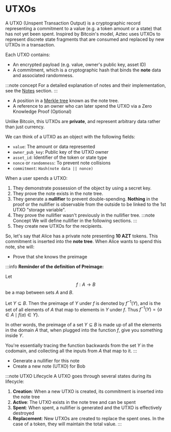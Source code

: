 # UTXOs

A UTXO (Unspent Transaction Output) is a cryptographic record representing a commitment to a value (e.g. a token amount or a state) that has not yet been spent. Inspired by Bitcoin's model, Aztec uses UTXOs to represent discrete state fragments that are consumed and replaced by new UTXOs in a transaction.

Each UTXO contains:

- An encrypted payload (e.g. value, owner's public key, asset ID)
- A commitment, which is a cryptographic hash that binds the **note** data and associated randomness.

:::note concept
For a detailed explanation of notes and their implementation, see the [Notes](./notes.md) section.
:::

- A position in a [Merkle tree](https://en.wikipedia.org/wiki/Merkle_tree) known as the note tree.
- A reference to an owner who can later spend the UTXO via a Zero Knowledge Proof (Optional)

Unlike Bitcoin, this UTXOs are **private**, and represent arbitrary data rather than just currency.

We can think of a UTXO as an object with the following fields:

- `value`: The amount or data represented
- `owner_pub_key`: Public key of the UTXO owner
- `asset_id`: Identifier of the token or state type
- `nonce` or `randomness`: To prevent note collisions
- `commitment`: `Hash(note data || nonce)`

When a user spends a UTXO:
1. They demonstrate possession of the object by using a secret key.
2. They prove the note exists in the note tree.
3. They generate a **nullifier** to prevent double-spending. **Nothing** in the proof or the nullifier is observable from the outside to be linked to the 1st UTXO "storage variable".
4. They prove the nullifier wasn't previously in the nullifier tree.
:::note Concept
We will define nullifier in the following sections.
:::
4. They create new UTXOs for the recipients.

So, let's say that Alice has a private note presenting **10 AZT** tokens. This commitment is inserted into the **note tree**. When Alice wants to spend this note, she will:
- Prove that she knows the preimage

:::info
**Reminder of the definition of Preimage:**

Let $$f: A \rightarrow B$$ be a map between sets $A$ and $B$. 

Let $Y \subseteq B$. Then the preimage of $Y$ under $f$ is denoted by $f^{-1}(Y)$, and is the set of all elements of $A$ that map to elements in $Y$ under $f$. Thus $f^{-1}(Y) = \{a \in A \mid f(a) \in Y\}$.

In other words, the preimage of a set $Y \subseteq B$ is made up of all the elements in the domain $A$ that, when plugged into the function $f$, give you something inside $Y$. 

You're essentially tracing the function backwards from the set $Y$ in the codomain, and collecting all the inputs from $A$ that map to it.
:::

- Generate a nullifier for this note
- Create a new note (UTXO) for Bob

:::note UTXO Lifecycle
A UTXO goes through several states during its lifecycle:
1. **Creation**: When a new UTXO is created, its commitment is inserted into the note tree
2. **Active**: The UTXO exists in the note tree and can be spent
3. **Spent**: When spent, a nullifier is generated and the UTXO is effectively destroyed
4. **Replacement**: New UTXOs are created to replace the spent ones. In the case of a token, they will maintain the total value. 
:::

